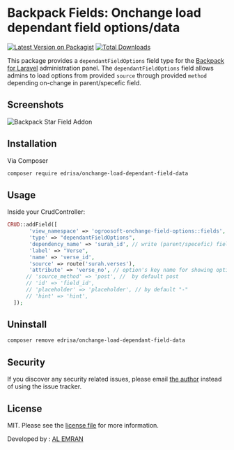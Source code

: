 #  Backpack Fields: Onchange load dependant field options/data  
[![Latest Version on Packagist][ico-version]][link-packagist] 
[![Total Downloads][ico-downloads]][link-downloads]

This package provides a ```dependantFieldOptions``` field type for the [Backpack for Laravel](https://backpackforlaravel.com/) administration panel. The ```dependantFieldOptions``` field allows admins to load options from provided ```source``` through provided ```method```  depending on-change in parent/specefic field.

## Screenshots


 ![Backpack Star Field Addon](https://res.cloudinary.com/ogroosoft/image/upload/v1629483462/screenshots/uapm0xclg9xorxjagt9b.gif)
 
 
 
 ## Installation

Via Composer

``` bash
composer require edrisa/onchange-load-dependant-field-data
```
 
 ## Usage

Inside your CrudController:

```php
CRUD::addField([
       'view_namespace' => 'ogroosoft-onchange-field-options::fields',
       'type' => "dependantFieldOptions",
       'dependency_name' => 'surah_id', // write (parent/specefic) field name, when the field's value will change then load this field options
       'label' => "Verse",
       'name' => 'verse_id',
       'source' => route('surah.verses'),
       'attribute' => 'verse_no', // option's key name for showing option label
      // 'source_method' => 'post', //  by default post
      // 'id' => 'field_id',
      // 'placeholder' => 'placeholder', // by default "-"
      // 'hint' => 'hint',
  ]);
```


##  Uninstall  
```bash
composer remove edrisa/onchange-load-dependant-field-data
```
 
 
 ## Security

If you discover any security related issues, please email [the author](composer.json) instead of using the issue tracker.


## License

MIT. Please see the [license file](license.md) for more information.

<p>Developed by : <a href="https://github.com/emrancu">AL EMRAN</a></p>
 
 [ico-version]: https://img.shields.io/packagist/v/ogroosoft/onchange-load-dependant-field-data.svg
[ico-downloads]: https://img.shields.io/packagist/dt/ogroosoft/onchange-load-dependant-field-data.svg
 
[link-packagist]: https://packagist.org/packages/ogroosoft/onchange-load-dependant-field-data
[link-downloads]: https://packagist.org/packages/ogroosoft/onchange-load-dependant-field-data
 
 

